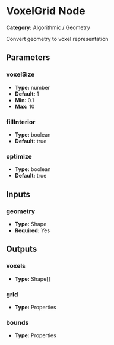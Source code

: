 
# VoxelGrid Node

**Category:** Algorithmic / Geometry

Convert geometry to voxel representation

## Parameters


### voxelSize
- **Type:** number
- **Default:** 1
- **Min:** 0.1
- **Max:** 10



### fillInterior
- **Type:** boolean
- **Default:** true





### optimize
- **Type:** boolean
- **Default:** true





## Inputs


### geometry
- **Type:** Shape
- **Required:** Yes



## Outputs


### voxels
- **Type:** Shape[]



### grid
- **Type:** Properties



### bounds
- **Type:** Properties




